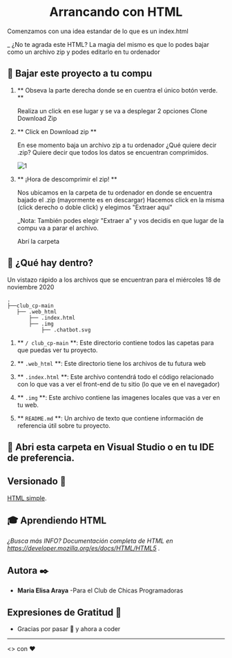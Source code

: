 <h1 align = "center">
  Arrancando con HTML
</h1>

Comenzamos con una idea estandar de lo que es un index.html

_ ¿No te agrada este HTML? La magia del mismo es que lo podes bajar como un archivo zip y podes editarlo en tu ordenador 

## 🚀 Bajar este proyecto a tu compu

1. ** Obseva la parte derecha donde se en cuentra el único botón verde. ** 

    Realiza un click en ese lugar y se va a desplegar 2 opciones
      Clone
      Download Zip

1. ** Click en Download zip **

    En ese momento baja un archivo zip a tu ordenador ¿Qué quiere decir .zip? Quiere decir que todos los datos se encuentran comprimidos.
    
    ![1](https://imgur.com/DrMnRoh)


1. ** ¡Hora de descomprimir el zip! **

    Nos ubicamos en la carpeta de tu ordenador en donde se encuentra bajado el .zip (mayormente es en descargar)  Hacemos click en la misma (click derecho o doble click) y elegimos "Extraer aquí"

    _Nota: También podes elegir "Extraer a" y vos decidis en que lugar de la compu va a parar el archivo.

    Abrí la carpeta 
    
## 🧐 ¿Qué hay dentro?

Un vistazo rápido a los archivos que se encuentran para el miércoles 18 de noviembre 2020

    .
    ├──club_cp-main
       ├── .web_html
           ├── .index.html
           ├── .img
               ├── .chatbot.svg


1. ** `/ club_cp-main` **: Este directorio contiene todos las capetas para que puedas ver tu proyecto.

2. ** `.web_html` **: Este directorio tiene los archivos de tu futura web

3. ** `.index.html` **: Este archivo contendrá todo el código relacionado con lo que vas a ver el front-end de tu sitio (lo que ve en el navegador)

3. ** `.img` **: Este archivo contiene las imagenes locales que vas a ver en tu web.

4. ** `README.md` **: Un archivo de texto que contiene información de referencia útil sobre tu proyecto.

## 💫 Abri esta carpeta en Visual Studio o en tu IDE de preferencia.

## Versionado 📌

[HTML simple](https://elishitas.github.io/club_cp/web_html/).

## 🎓 Aprendiendo HTML

_¿Busca más INFO? Documentación completa de HTML en https://developer.mozilla.org/es/docs/HTML/HTML5 ._


## Autora ✒️
* **Maria Elisa Araya** -Para el Club de Chicas Programadoras


## Expresiones de Gratitud 🎁

* Gracias por pasar 📢 y ahora a coder

---
<> con ❤️

